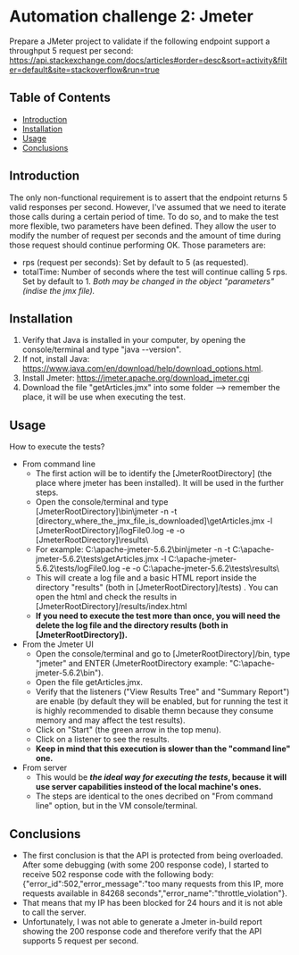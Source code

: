 # Automation challenge 2: Jmeter

Prepare a JMeter project to validate if the following endpoint support a throughput 5 request per second: 
https://api.stackexchange.com/docs/articles#order=desc&sort=activity&filter=default&site=stackoverflow&run=true

## Table of Contents

* [Introduction](#introduction)
* [Installation](#installation)
* [Usage](#usage)
* [Conclusions](#conclusions)


## Introduction
The only non-functional requirement is to assert that the endpoint returns 5 valid responses per second. However, I've assumed that we need to iterate those calls during a certain period of time. 
To do so, and to make the test more flexible, two parameters have been defined. They allow the user to modify the number of request per seconds and the amount of time during those request should continue performing OK. Those parameters are: 
* rps (request per seconds): Set by default to 5 (as requested).
* totalTime: Number of seconds where the test will continue calling 5 rps. Set by default to 1.
*Both may be changed in the object "parameters" (indise the jmx file).*

## Installation

1. Verify that Java is installed in your computer, by opening the console/terminal and type "java --version".
2. If not, install Java: https://www.java.com/en/download/help/download_options.html.
3. Install Jmeter: https://jmeter.apache.org/download_jmeter.cgi
4. Download the file "getArticles.jmx" into some folder --> remember the place, it will be use when executing the test.

## Usage

How to execute the tests?
* From command line
  - The first action will be to identify the [JmeterRootDirectory] (the place where jmeter has been installed). It will be used in the further steps.
  - Open the console/terminal and type [JmeterRootDirectory]\bin\jmeter -n -t [directory_where_the_jmx_file_is_downloaded]\getArticles.jmx -l [JmeterRootDirectory]/logFile0.log -e -o [JmeterRootDirectory]\results\
  - For example: C:\apache-jmeter-5.6.2\bin\jmeter -n -t C:\apache-jmeter-5.6.2\tests\getArticles.jmx -l C:\apache-jmeter-5.6.2\tests/logFile0.log -e -o C:\apache-jmeter-5.6.2\tests\results\
  - This will create a log file and a basic HTML report inside the directory "results" (both in [JmeterRootDirectory]/tests) . You can open the html and check the results in [JmeterRootDirectory]/results/index.html
  - **If you need to execute the test more than once, you will need the delete the log file and the directory results (both in [JmeterRootDirectory]).**
* From the Jmeter UI
  - Open the console/terminal and go to [JmeterRootDirectory]/bin, type "jmeter" and ENTER (JmeterRootDirectory example: "C:\apache-jmeter-5.6.2\bin").
  - Open the file getArticles.jmx.
  - Verify that the listeners ("View Results Tree" and "Summary Report") are enable (by default they will be enabled, but for running the test it is highly recommended to disable themn because they consume memory and may affect the test results).
  - Click on "Start" (the green arrow in the top menu).
  - Click on a listener to see the results.
  - **Keep in mind that this execution is slower than the "command line" one.**
 * From server
   - This would be ***the ideal way for executing the tests*, because it will use server capabilities insteod of the local machine's ones.**
   - The steps are identical to the ones decribed on "From command line" option, but in the VM console/terminal.

## Conclusions
* The first conclusion is that the API is protected from being overloaded. After some debugging (with some 200 response code), I started to receive 502 response code with the following body: {"error_id":502,"error_message":"too many requests from this IP, more requests available in 84268 seconds","error_name":"throttle_violation"}.
* That means that my IP has been blocked for 24 hours and it is not able to call the server.
* Unfortunately, I was not able to generate a Jmeter in-build report showing the 200 response code and therefore verify that the API supports 5 request per second.

